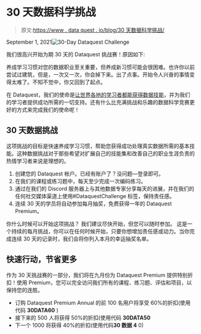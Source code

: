 # 30 天数据科学挑战

> 原文:[https://www . data quest . io/blog/30 天数据科学挑战/](https://www.dataquest.io/blog/30-day-data-science-challenge/)

September 1, 2021![30-Day Dataquest Challenge](../Images/7a0fa90506c7c294946256f9b1d73861.png)

我们很高兴开始为期 30 天的 Dataquest 挑战赛！原因如下:

养成学习习惯对您的数据职业至关重要，但养成新习惯可能会很困难。也许你以前尝试过建筑，但是，一次又一次，你会掉下来。出了点事。开始令人兴奋的事情变得太难了。不知不觉中，你又回到了起点。

在 Dataquest，我们的使命是[让世界各地的学习者都能获得数据技能](https://www.dataquest.io/)，并为我们的学习者提供成功所需的一切支持。还有什么比充满挑战和乐趣的数据科学竞赛更好的方式来完成我们的使命呢！

## 30 天数据挑战

这项挑战的目标是快速养成学习习惯，帮助您获得成功处理真实数据所需的基本技能。这种数据挑战对于那些希望对扩展自己的技能集和改善自己的职业生涯负责的热情学习者来说是理想的。

1.  创建您的 Dataquest 帐户。已经有账户了？没问题—登录即可。
2.  在我们的课程或练习题中，每天至少完成一次编码练习。
3.  通过在我们的 Discord 服务器上与其他数据专家分享每天的进展，并在我们的任何社交媒体渠道上使用#DataquestChallenge 标签，保持责任感。
4.  连续 30 天的学员将自动参加每月抽奖，免费获得一年的 Dataquest Premium。

你什么时候可以开始这项挑战？
我们建议尽快开始，但您可以随时参加。
这是一个持续的每月挑战，你可以在任何时候开始，只要你想增加责任感或动力。当你完成连续 30 天的记录时，我们会将你列入本月的幸运抽奖名单。

## 快速行动，节省更多

作为 30 天挑战赛的一部分，我们将在九月份为 Dataquest Premium 提供特别折扣！使用 Premium，您可以完全访问我们所有的课程、练习题、评估和项目，以保持您的连胜。

*   订购 Dataquest Premium Annual 的前 100 名用户将享受 60%的折扣(使用代码 **30DATA60** )
*   接下来的 500 人将获得 50%的折扣(使用代码 **30DATA50**
*   下一个 1000 将获得 40%的折扣(使用代码**30 数据 4** 0)